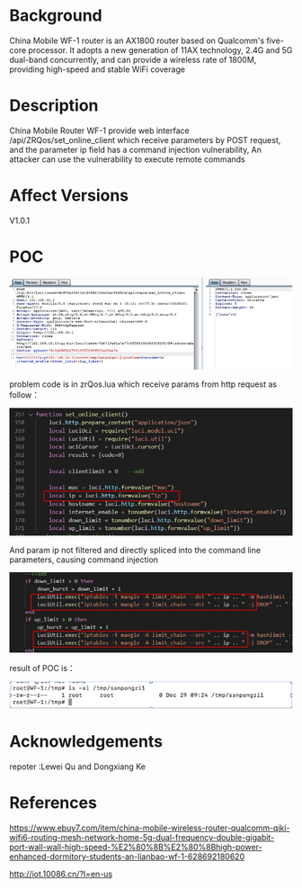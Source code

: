 # Background
China Mobile WF-1 router is an AX1800 router based on Qualcomm's five-core processor. It adopts a new generation of 11AX technology, 2.4G and 5G dual-band concurrently, and can provide a wireless rate of 1800M, providing high-speed and stable WiFi coverage

# Description
China Mobile Router WF-1 provide web interface /api/ZRQos/set_online_client which receive parameters by POST request, and the parameter ip field has a command injection vulnerability, An attacker can use the vulnerability to execute remote commands

# Affect Versions
V1.0.1

# POC
![image](https://github.com/pokerfacett/MY_REQUEST/blob/master/ZQos%20RCE.png)

problem code is in zrQos.lua which receive params from http request as follow：

![image](https://github.com/pokerfacett/MY_REQUEST/blob/master/set_online_client1.png)

And param ip  not filtered and directly spliced into the command line parameters, causing command injection

![image](https://github.com/pokerfacett/MY_REQUEST/blob/master/set_online_client.jpg)

result of POC is：

![image](https://github.com/pokerfacett/MY_REQUEST/blob/master/result_command_injection1.png)

# Acknowledgements
repoter :Lewei Qu and Dongxiang Ke

# References
https://www.ebuy7.com/item/china-mobile-wireless-router-qualcomm-qiki-wifi6-routing-mesh-network-home-5g-dual-frequency-double-gigabit-port-wall-wall-high-speed-%E2%80%8B%E2%80%8Bhigh-power-enhanced-dormitory-students-an-lianbao-wf-1-628692180620

http://iot.10086.cn/?l=en-us

